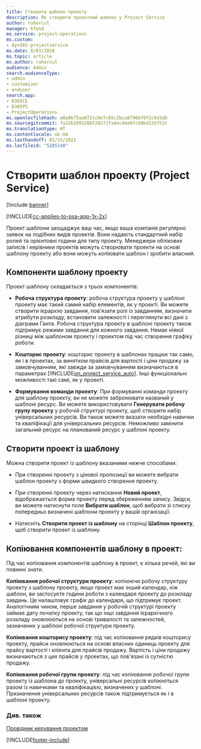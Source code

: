```yaml
---
title: Створити шаблон проекту
description: Як створити проектний шаблон у Project Service
author: ruhercul
manager: kfend
ms.service: project-operations
ms.custom:
- dyn365-projectservice
ms.date: 8/03/2018
ms.topic: article
ms.author: ruhercul
audience: Admin
search.audienceType:
- admin
- customizer
- enduser
search.app:
- D365CE
- D365PS
- ProjectOperations
ms.openlocfilehash: e8a9b75aa0721c6e7c85c2bca8796bf9f2c6d3db
ms.sourcegitcommit: fa32b1893286f20271fa4ec4be8fc68bd135f53c
ms.translationtype: HT
ms.contentlocale: uk-UA
ms.lasthandoff: 02/15/2021
ms.locfileid: "5285148"
---
```

# <a name="create-a-project-template-project-service"></a>Створити шаблон проекту (Project Service)

[!include [banner](../includes/psa-now-project-operations.md)]

[!INCLUDE[cc-applies-to-psa-app-1x-2x](../includes/cc-applies-to-psa-app-1x-2x.md)]

Проект шаблони заощаджує ваш час, якщо ваша компанія регулярно заявок на подібних видів проектів. Вони надають стандартний набір ролей та орієнтовні години для типу проекту. Менеджери облікових записів і керівники проектів можуть створювати проекти на основі шаблону проекту або вони можуть копіювати шаблон і зробити власний.  
  
## <a name="components-of-project-template"></a>Компоненти шаблону проекту
 Проект шаблону складається з трьох компонентів:  
  
- **Робоча структура проекту**: робоча структура проекту у шаблоні проекту має такий самий набір елементів, як у проекті. Ви можете створити ієрархію завдання, повֹ’язати ролі із завданням, визначити атрибути розкладу, встановити залежності і переглянути всі дані з діаграми Ганта. Робоча структура проекту в шаблоні проекту також підтримує режими завдання для кожного завдання. Немає ніякої різниці між шаблоном проекту і проектом під час створення графіку роботи.  
  
- **Кошторис проекту**: кошторис проекту в шаблонах працює так само, як і в проектах, за винятком прайсів для вартості і ціни продажу за замовчуванням, які завжди за замовчуванням визначаються в параметрах [!INCLUDE[pn_project_service_auto](../includes/pn-project-service-auto.md)]. Інші функціональні можливості такі самі, як у проекті.  
  
- **Формування команди проекту**: При формуванні команди проекту для шаблону проекту, ви не можете забронювати названий у шаблоні ресурс. Ви можете використовувати **Генерувати робочу групу проекту** у робочій структурі проекту, щоб створити набір універсальних ресурсів. Ви також можете вказати необхідні навички та кваліфікації для універсальних ресурсів. Неможливо замінити загальний ресурс на планований ресурс у шаблоні проекту.  
  
## <a name="create-a-project-from-a-template"></a>Створити проект із шаблону  
 Можна створити проект із шаблону вказаними нижче способами:  
  
-   При створенні проекту з цінової пропозиції ви можете вибрати шаблон проекту з форми швидкого створення проекту.  
  
-   При створенні проекту через натискання **Новий проект**, відображається форма проекту перед збереженням запису. Звідси, ви можете натиснути поле **Вибрати шаблон**, щоб вибрати зі списку попередньо визначені шаблони проекту у вашій організації.  
  
-   Натисніть **Створити проект із шаблону** на сторінці **Шаблон проекту**, щоб створити проект із шаблону.  
  
## <a name="copying-components-of-a-template-to-a-project"></a>Копіювання компонентів шаблону в проект:  
 Під час копіювання компонентів шаблону в проект, є кілька речей, які ви повинні знати.  
  
 **Копіювання робочої структури проекту**: копіюючи робочу структуру проекту з шаблону проекту, якщо проект має інший календар, ніж шаблон, ви застосуєте години роботи з календаря проекту до розкладу завдань. Це налаштовує графік до календаря, що підтримує проект. Аналогічним чином, перше завдання у робочій структурі проекту займає дату початку проекту, так що інші завдання ієрархічного розкладу оновлюються на основі тривалості та залежностей, зазначених у шаблоні робочої структури проекту.  
  
 **Копіювання кошторису проекту**: під час копіювання рядків кошторису проекту, прайси оновлюються на основі власних одиниць проекту для прайсу вартості і клієнта для прайсів продажу. Вартість і ціни продажу визначаються з цих прайсів у проектах, що пов'язані із сутністю продажу.  
  
 **Копіювання робочої групи проекту**: під час копіювання робочої групи проекту із шаблона до проекту, універсальні ресурсів копіюються разом із навичками та кваліфікацією, визначених у шаблоні. Призначення універсальних ресурсів також підтримується як і в шаблоні проекту.  
  
### <a name="see-also"></a>Див. також  
 [Провідник керування проектом](../psa/project-manager-guide.md)


[!INCLUDE[footer-include](../includes/footer-banner.md)]
